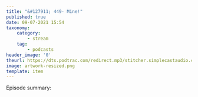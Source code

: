 ```yaml
---
title: "&#127911; 449- Mine!"
published: true
date: 09-07-2021 15:54
taxonomy:
    category:
        - stream
    tag:
        - podcasts
header_image: '0'
theurl: https://dts.podtrac.com/redirect.mp3/stitcher.simplecastaudio.com/3bb687b0-04af-4257-90f1-39eef4e631b6/episodes/1f89310f-ffe3-48cc-a67d-fd9d829a97c2/audio/128/default.mp3?aid=rss_feed&awCollectionId=3bb687b0-04af-4257-90f1-39eef4e631b6&awEpisodeId=1f89310f-ffe3-48cc-a67d-fd9d829a97c2&feed=BqbsxVfO
image: artwork-resized.png
template: item
--- 
```

Episode summary: 
